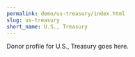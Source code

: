 ```yaml
---
permalink: demo/us-treasury/index.html
slug: us-treasury
short_name: U.S., Treasury
---
```


Donor profile for U.S., Treasury goes here.
